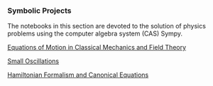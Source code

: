 ### Symbolic Projects

The notebooks in this section are devoted to the solution of physics problems using the computer algebra system (CAS) Sympy.

[Equations of Motion in Classical Mechanics and Field Theory](https://github.com/Vaquera-Araujo/LabAv2023/blob/main/Symbolic%20Projects/Equations%20of%20Motion%20in%20Classical%20Mechanics%20and%20Field%20Theory/readme.md)

[Small Oscillations](https://github.com/Vaquera-Araujo/LabAv2023/blob/main/Symbolic%20Projects/Small%20Oscillations/readme.md)

[Hamiltonian Formalism and Canonical Equations](https://github.com/Vaquera-Araujo/LabAv2023/blob/main/Symbolic%20Projects/Hamiltionian%20Formalism%20and%20Canonical%20Equations/readme.md)
